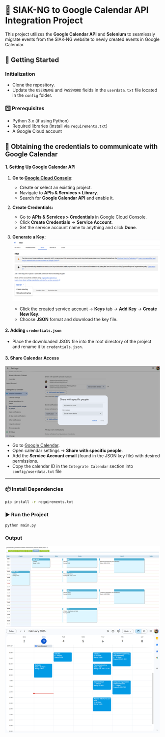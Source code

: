 # 📅 SIAK-NG to Google Calendar API Integration Project

This project utilizes the **Google Calendar API** and **Selenium** to seamlessly migrate events from the SIAK-NG website to newly created events in Google Calendar.

## 🚀 Getting Started
### Initialization
- Clone the repository.
- Update the `USERNAME` and `PASSWORD` fields in the `userdata.txt` file located in the `config` folder.

### 1️⃣ Prerequisites
- Python 3.x (if using Python)
- Required libraries (install via `requirements.txt`)
- A Google Cloud account

## 🔐 Obtaining the credentials to communicate with Google Calendar
#### 1. Setting Up Google Calendar API

1. **Go to [Google Cloud Console](https://console.cloud.google.com/):**  
   - Create or select an existing project.
   - Navigate to **APIs & Services > Library**.
   - Search for **Google Calendar API** and enable it.

2. **Create Credentials:**  
    - Go to **APIs & Services > Credentials** in Google Cloud Console.
    - Click **Create Credentials** → **Service Account**.
    - Set the service account name to anything and click **Done**.

3. **Generate a Key:**
    ![alt text](https://github.com/saddamtitanio/siak-to-google-calendar/blob/main/docs/1.png)
    - Click the created service account → **Keys** tab → **Add Key** → **Create New Key**.
    - Choose **JSON** format and download the key file.

#### 2. Adding `credentials.json`
   - Place the downloaded JSON file into the root directory of the project and rename it to `credentials.json`.

#### 3. Share Calendar Access
![alt text](https://github.com/saddamtitanio/siak-to-google-calendar/blob/main/docs/image.png)
- Go to [Google Calendar](https://calendar.google.com/).
- Open calendar settings → **Share with specific people**.
- Add the **Service Account email** (found in the JSON key file) with desired permissions.
- Copy the calendar ID in the `Integrate Calendar` section into `config/userdata.txt` file
---

### 📦 Install Dependencies
```bash
pip install -r requirements.txt
```

### ▶️ Run the Project
  ```bash
  python main.py
  ```

### Output
![alt text](https://github.com/saddamtitanio/siak-to-google-calendar/blob/main/docs/siak.png)
![alt text](https://github.com/saddamtitanio/siak-to-google-calendar/blob/main/docs/calendar.png)
